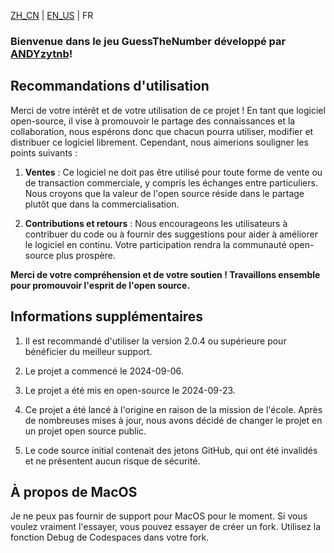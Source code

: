 [ZH_CN](https://github.com/ANDYzytnb/GuessTheNumber/blob/main/README.md) | [EN_US](https://github.com/ANDYzytnb/GuessTheNumber/blob/main/readme_translate/README_EN.md) | FR

### Bienvenue dans le jeu GuessTheNumber développé par [ANDYzytnb](https://github.com/ANDYzytnb)!

## Recommandations d'utilisation

Merci de votre intérêt et de votre utilisation de ce projet ! En tant que logiciel open-source, il vise à promouvoir le partage des connaissances et la collaboration, nous espérons donc que chacun pourra utiliser, modifier et distribuer ce logiciel librement. Cependant, nous aimerions souligner les points suivants :

1. **Ventes** : Ce logiciel ne doit pas être utilisé pour toute forme de vente ou de transaction commerciale, y compris les échanges entre particuliers. Nous croyons que la valeur de l'open source réside dans le partage plutôt que dans la commercialisation.

2. **Contributions et retours** : Nous encourageons les utilisateurs à contribuer du code ou à fournir des suggestions pour aider à améliorer le logiciel en continu. Votre participation rendra la communauté open-source plus prospère.

**Merci de votre compréhension et de votre soutien ! Travaillons ensemble pour promouvoir l'esprit de l'open source.**

## Informations supplémentaires

1. Il est recommandé d'utiliser la version 2.0.4 ou supérieure pour bénéficier du meilleur support.

2. Le projet a commencé le 2024-09-06.

3. Le projet a été mis en open-source le 2024-09-23.

4. Ce projet a été lancé à l'origine en raison de la mission de l'école. Après de nombreuses mises à jour, nous avons décidé de changer le projet en un projet open source public.

5. Le code source initial contenait des jetons GitHub, qui ont été invalidés et ne présentent aucun risque de sécurité.

## À propos de MacOS

Je ne peux pas fournir de support pour MacOS pour le moment. Si vous voulez vraiment l'essayer, vous pouvez essayer de créer un fork. Utilisez la fonction Debug de Codespaces dans votre fork.
